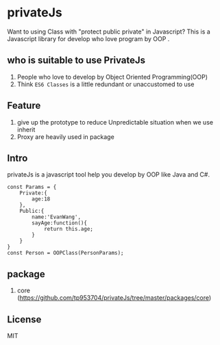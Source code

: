 # privateJs
Want to using Class with "protect public private" in Javascript? This is a Javascript library for develop who love program by OOP .

## who is suitable to use PrivateJs
1. People who love to develop by Object Oriented Programming(OOP)
2. Think `ES6 Classes` is a little redundant or unaccustomed to use

## Feature
1. give up the prototype to reduce Unpredictable situation when we use inherit
2. Proxy are heavily used in package

## Intro
privateJs is a javascript tool help you develop by OOP like Java and C#.

```
const Params = {
    Private:{
        age:18
    },
    Public:{
        name:'EvanWang',
        sayAge:function(){
            return this.age;
        }
    }
}
const Person = OOPClass(PersonParams);
```

## package
1. core (https://github.com/tp953704/privateJs/tree/master/packages/core)


## License
MIT
